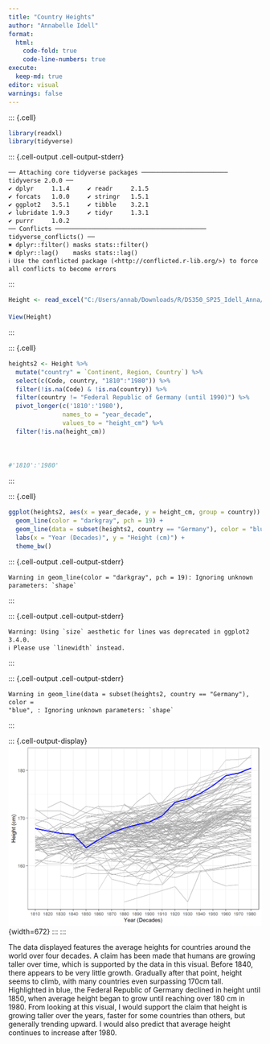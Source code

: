 ```yaml
---
title: "Country Heights"
author: "Annabelle Idell"
format: 
  html:
    code-fold: true
    code-line-numbers: true
execute: 
  keep-md: true
editor: visual
warnings: false
---
```



::: {.cell}

```{.r .cell-code}
library(readxl)
library(tidyverse)
```

::: {.cell-output .cell-output-stderr}

```
── Attaching core tidyverse packages ──────────────────────── tidyverse 2.0.0 ──
✔ dplyr     1.1.4     ✔ readr     2.1.5
✔ forcats   1.0.0     ✔ stringr   1.5.1
✔ ggplot2   3.5.1     ✔ tibble    3.2.1
✔ lubridate 1.9.3     ✔ tidyr     1.3.1
✔ purrr     1.0.2     
── Conflicts ────────────────────────────────────────── tidyverse_conflicts() ──
✖ dplyr::filter() masks stats::filter()
✖ dplyr::lag()    masks stats::lag()
ℹ Use the conflicted package (<http://conflicted.r-lib.org/>) to force all conflicts to become errors
```


:::

```{.r .cell-code}
Height <- read_excel("C:/Users/annab/Downloads/R/DS350_SP25_Idell_Anna/week_04/Height.xlsx", skip = 1)

View(Height)
```
:::

::: {.cell}

```{.r .cell-code}
heights2 <- Height %>%
  mutate("country" = `Continent, Region, Country`) %>% 
  select(c(Code, country, "1810":"1980")) %>% 
  filter(!is.na(Code) & !is.na(country)) %>%
  filter(country != "Federal Republic of Germany (until 1990)") %>% 
  pivot_longer(c('1810':'1980'), 
               names_to = "year_decade", 
               values_to = "height_cm") %>% 
  filter(!is.na(height_cm))
  


#'1810':'1980'
```
:::

::: {.cell}

```{.r .cell-code}
ggplot(heights2, aes(x = year_decade, y = height_cm, group = country)) +
  geom_line(color = "darkgray", pch = 19) +
  geom_line(data = subset(heights2, country == "Germany"), color = "blue", pch = 19, size = 1) +
  labs(x = "Year (Decades)", y = "Height (cm)") +
  theme_bw()
```

::: {.cell-output .cell-output-stderr}

```
Warning in geom_line(color = "darkgray", pch = 19): Ignoring unknown
parameters: `shape`
```


:::

::: {.cell-output .cell-output-stderr}

```
Warning: Using `size` aesthetic for lines was deprecated in ggplot2 3.4.0.
ℹ Please use `linewidth` instead.
```


:::

::: {.cell-output .cell-output-stderr}

```
Warning in geom_line(data = subset(heights2, country == "Germany"), color =
"blue", : Ignoring unknown parameters: `shape`
```


:::

::: {.cell-output-display}
![](Height_files/figure-html/unnamed-chunk-3-1.png){width=672}
:::
:::


The data displayed features the average heights for countries around the world over four decades. A claim has been made that humans are growing taller over time, which is supported by the data in this visual. Before 1840, there appears to be very little growth. Gradually after that point, height seems to climb, with many countries even surpassing 170cm tall. Highlighted in blue, the Federal Republic of Germany declined in height until 1850, when average height began to grow until reaching over 180 cm in 1980. From looking at this visual, I would support the claim that height is growing taller over the years, faster for some countries than others, but generally trending upward. I would also predict that average height continues to increase after 1980. 

